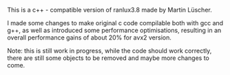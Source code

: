 This is a c++ - compatible version of ranlux3.8 made by Martin Lüscher.

I made some changes to make original c code compilable both with gcc and g++, as well as introduced some performance optimisations, resulting in an overall performance gains of about 20% for avx2 version.

Note: this is still work in progress, while the code should work correctly, there are still some objects to be removed and maybe more changes to come.
